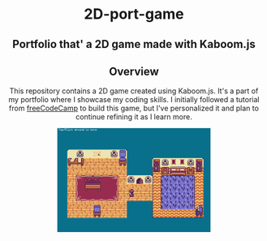 <div style="text-align:center;">
<h1>2D-port-game</h1>
<h2> Portfolio that' a 2D game made with Kaboom.js</h2>

## Overview
This repository contains a 2D game created using Kaboom.js. It's a part of my portfolio where I showcase my coding skills. I initially followed a tutorial from [freeCodeCamp](https://www.youtube.com/watch?v=wy_fSStEgMs&t=1s) to build this game, but I've personalized it and plan to continue refining it as I learn more.

  <img src="./public/2D-Port-Game.png" width="60%" height="60%">
</div>